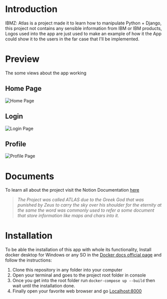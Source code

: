 # Introduction
IBMZ: Atlas is a project made it to learn how to manipulate Python + Django, this project not contains any sensible information from IBM or IBM products, Logos used into the app are just used to make an example of how it the App could show it to the users in the far case that I'll be implemented.

# Preview
The some views about the app working
## Home Page
![Home Page](asdasd)
## Login
![Login Page](https://res.cloudinary.com/tegdv97/image/upload/v1595635543/localhost_8000_login__dscevg.png)
## Profile
![Profile Page](asdfasdfsadf)

# Documents
To learn all about the project visit the Notion Documentation [here](https://www.notion.so/IBM-Z-Project-Atlas-9aac5e61a22b4e9a81db7a87a948bb1e)
> *The Project was called ATLAS due to the Greek God that was punished by Zeus to carry the sky over his shoulder  for the eternity at the same the word was commonly used to refer a some document that store information like maps and chars into it.*

# Installation

To be able the installation of this app with whole its functionality, Install docker desktop for Windows or any SO in the [Docker docs official page](https://docs.docker.com/docker-for-windows/install/) and follow the instructions:

 1. Clone this repository in any folder into your computer
 2. Open your terminal and goes to the project root folder in console
 3. Once you get into the root folder run `docker-compose up --build` then wait until the installation done.
 4. Finally open your favorite web browser and go [Localhost:8000](localhost:8000)
